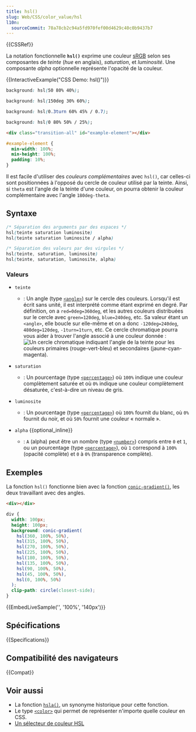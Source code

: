 ```yaml
---
title: hsl()
slug: Web/CSS/color_value/hsl
l10n:
  sourceCommit: 78a78cb2c94a5fd970fef00d4629c40c0b9437b7
---
```


{{CSSRef}}

La notation fonctionnelle **`hsl()`** exprime une couleur [sRGB](/fr/docs/Glossary/RGB) selon ses composantes de _teinte_ (<i lang="en">hue</i> en anglais), _saturation_, et _luminosité_. Une composante _alpha_ optionnelle représente l'opacité de la couleur.

{{InteractiveExample("CSS Demo: hsl()")}}

```css interactive-example-choice
background: hsl(50 80% 40%);
```

```css interactive-example-choice
background: hsl(150deg 30% 60%);
```

```css interactive-example-choice
background: hsl(0.3turn 60% 45% / 0.7);
```

```css interactive-example-choice
background: hsl(0 80% 50% / 25%);
```

```html interactive-example
<div class="transition-all" id="example-element"></div>
```

```css interactive-example
#example-element {
  min-width: 100%;
  min-height: 100%;
  padding: 10%;
}
```

Il est facile d'utiliser des _couleurs complémentaires_ avec `hsl()`, car celles-ci sont positionnées à l'opposé du cercle de couleur utilisé par la teinte. Ainsi, si `theta` est l'angle de la teinte d'une couleur, on pourra obtenir la couleur complémentaire avec l'angle `180deg-theta`.

## Syntaxe

```css
/* Séparation des arguments par des espaces */
hsl(teinte saturation luminosite)
hsl(teinte saturation luminosite / alpha)

/* Séparation des valeurs par des virgules */
hsl(teinte, saturation, luminosite)
hsl(teinte, saturation, luminosite, alpha)
```

### Valeurs

- `teinte`

  - : Un angle (type [`<angle>`](/fr/docs/Web/CSS/angle)) sur le cercle des couleurs. Lorsqu'il est écrit sans unité, il est interprété comme étant exprimé en degré. Par définition, on a `red=0deg=360deg`, et les autres couleurs distribuées sur le cercle avec `green=120deg`, `blue=240deg`, etc. Sa valeur étant un `<angle>`, elle boucle sur elle-même et on a donc `-120deg=240deg`, `480deg=120deg`, `-1turn=1turn`, etc. Ce cercle chromatique pourra vous aider à trouver l'angle associé à une couleur donnée&nbsp;: ![Un cercle chromatique indiquant l'angle de la teinte pour les couleurs primaires (rouge-vert-bleu) et secondaires (jaune-cyan-magenta).](hue-wheel.png)

- `saturation`

  - : Un pourcentage (type [`<percentage>`](/fr/docs/Web/CSS/percentage)) où `100%` indique une couleur complètement saturée et où `0%` indique une couleur complètement désaturée, c'est-à-dire un niveau de gris.

- `luminosite`

  - : Un pourcentage (type [`<percentage>`](/fr/docs/Web/CSS/percentage)) où `100%` fournit du blanc, où `0%` fournit du noir, et où `50%` fournit une couleur «&nbsp;normale&nbsp;».

- `alpha` {{optional_inline}}

  - : `A` (alpha) peut être un nombre (type [`<number>`](/fr/docs/Web/CSS/number)) compris entre `0` et `1`, ou un pourcentage (type [`<percentage>`](/fr/docs/Web/CSS/percentage)), où `1` correspond à `100%` (opacité complète) et `0` à `0%` (transparence complète).

## Exemples

La fonction `hsl()` fonctionne bien avec la fonction [`conic-gradient()`](/fr/docs/Web/CSS/gradient/conic-gradient), les deux travaillant avec des angles.

```html hidden
<div></div>
```

```css
div {
  width: 100px;
  height: 100px;
  background: conic-gradient(
    hsl(360, 100%, 50%),
    hsl(315, 100%, 50%),
    hsl(270, 100%, 50%),
    hsl(225, 100%, 50%),
    hsl(180, 100%, 50%),
    hsl(135, 100%, 50%),
    hsl(90, 100%, 50%),
    hsl(45, 100%, 50%),
    hsl(0, 100%, 50%)
  );
  clip-path: circle(closest-side);
}
```

{{EmbedLiveSample('', '100%', '140px')}}

## Spécifications

{{Specifications}}

## Compatibilité des navigateurs

{{Compat}}

## Voir aussi

- La fonction [`hsla()`](/fr/docs/Web/CSS/color_value/hsl), un synonyme historique pour cette fonction.
- Le type [`<color>`](/fr/docs/Web/CSS/color_value) qui permet de représenter n'importe quelle couleur en CSS.
- [Un sélecteur de couleur HSL](https://hslpicker.com/)
